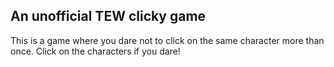 ## An unofficial TEW clicky game

This is a game where you dare not to click on the same character more than once. Click on the characters if you dare!

